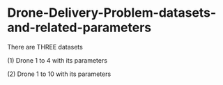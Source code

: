 # Drone-Delivery-Problem-datasets-and-related-parameters
There are THREE datasets

(1) Drone 1 to 4 with its parameters

(2) Drone 1 to 10 with its parameters
